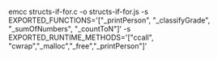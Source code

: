 emcc structs-if-for.c -o structs-if-for.js -s EXPORTED_FUNCTIONS='["_printPerson", "_classifyGrade", "_sumOfNumbers", "_countToN"]' -s EXPORTED_RUNTIME_METHODS='["ccall", "cwrap","_malloc","_free","_printPerson"]'
